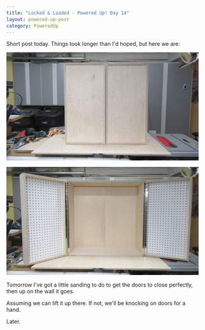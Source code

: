 ```yaml
---
title: "Locked & Loaded - Powered Up! Day 14"
layout: powered-up-post
category: PoweredUp
---
```

Short post today. Things took longer than I'd hoped, but here we are:

![](/assets/images-posts/powered-up-1/powered-up-1-14-1-01.jpg)

![](/assets/images-posts/powered-up-1/powered-up-1-14-1-02.jpg)

Tomorrow I've got a little sanding to do to get the doors to close perfectly, then up on the wall it goes.

Assuming we can lift it up there. If not, we'll be knocking on doors for a hand.

Later.
